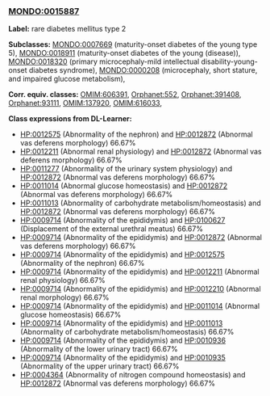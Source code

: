 
### [MONDO:0015887](http://purl.obolibrary.org/obo/MONDO_0015887)
**Label:** rare diabetes mellitus type 2

**Subclasses:** [MONDO:0007669](http://purl.obolibrary.org/obo/MONDO_0007669) (maturity-onset diabetes of the young type 5), [MONDO:0018911](http://purl.obolibrary.org/obo/MONDO_0018911) (maturity-onset diabetes of the young (disease)), [MONDO:0018320](http://purl.obolibrary.org/obo/MONDO_0018320) (primary microcephaly-mild intellectual disability-young-onset diabetes syndrome), [MONDO:0000208](http://purl.obolibrary.org/obo/MONDO_0000208) (microcephaly, short stature, and impaired glucose metabolism), 

**Corr. equiv. classes:** [OMIM:606391](http://purl.obolibrary.org/obo/OMIM_606391), [Orphanet:552](http://www.orpha.net/ORDO/Orphanet_552), [Orphanet:391408](http://www.orpha.net/ORDO/Orphanet_391408), [Orphanet:93111](http://www.orpha.net/ORDO/Orphanet_93111), [OMIM:137920](http://purl.obolibrary.org/obo/OMIM_137920), [OMIM:616033](http://purl.obolibrary.org/obo/OMIM_616033), 

**Class expressions from DL-Learner:**

- [HP:0012575](http://purl.obolibrary.org/obo/HP_0012575) (Abnormality of the nephron) and [HP:0012872](http://purl.obolibrary.org/obo/HP_0012872) (Abnormal vas deferens morphology) 66.67%
- [HP:0012211](http://purl.obolibrary.org/obo/HP_0012211) (Abnormal renal physiology) and [HP:0012872](http://purl.obolibrary.org/obo/HP_0012872) (Abnormal vas deferens morphology) 66.67%
- [HP:0011277](http://purl.obolibrary.org/obo/HP_0011277) (Abnormality of the urinary system physiology) and [HP:0012872](http://purl.obolibrary.org/obo/HP_0012872) (Abnormal vas deferens morphology) 66.67%
- [HP:0011014](http://purl.obolibrary.org/obo/HP_0011014) (Abnormal glucose homeostasis) and [HP:0012872](http://purl.obolibrary.org/obo/HP_0012872) (Abnormal vas deferens morphology) 66.67%
- [HP:0011013](http://purl.obolibrary.org/obo/HP_0011013) (Abnormality of carbohydrate metabolism/homeostasis) and [HP:0012872](http://purl.obolibrary.org/obo/HP_0012872) (Abnormal vas deferens morphology) 66.67%
- [HP:0009714](http://purl.obolibrary.org/obo/HP_0009714) (Abnormality of the epididymis) and [HP:0100627](http://purl.obolibrary.org/obo/HP_0100627) (Displacement of the external urethral meatus) 66.67%
- [HP:0009714](http://purl.obolibrary.org/obo/HP_0009714) (Abnormality of the epididymis) and [HP:0012872](http://purl.obolibrary.org/obo/HP_0012872) (Abnormal vas deferens morphology) 66.67%
- [HP:0009714](http://purl.obolibrary.org/obo/HP_0009714) (Abnormality of the epididymis) and [HP:0012575](http://purl.obolibrary.org/obo/HP_0012575) (Abnormality of the nephron) 66.67%
- [HP:0009714](http://purl.obolibrary.org/obo/HP_0009714) (Abnormality of the epididymis) and [HP:0012211](http://purl.obolibrary.org/obo/HP_0012211) (Abnormal renal physiology) 66.67%
- [HP:0009714](http://purl.obolibrary.org/obo/HP_0009714) (Abnormality of the epididymis) and [HP:0012210](http://purl.obolibrary.org/obo/HP_0012210) (Abnormal renal morphology) 66.67%
- [HP:0009714](http://purl.obolibrary.org/obo/HP_0009714) (Abnormality of the epididymis) and [HP:0011014](http://purl.obolibrary.org/obo/HP_0011014) (Abnormal glucose homeostasis) 66.67%
- [HP:0009714](http://purl.obolibrary.org/obo/HP_0009714) (Abnormality of the epididymis) and [HP:0011013](http://purl.obolibrary.org/obo/HP_0011013) (Abnormality of carbohydrate metabolism/homeostasis) 66.67%
- [HP:0009714](http://purl.obolibrary.org/obo/HP_0009714) (Abnormality of the epididymis) and [HP:0010936](http://purl.obolibrary.org/obo/HP_0010936) (Abnormality of the lower urinary tract) 66.67%
- [HP:0009714](http://purl.obolibrary.org/obo/HP_0009714) (Abnormality of the epididymis) and [HP:0010935](http://purl.obolibrary.org/obo/HP_0010935) (Abnormality of the upper urinary tract) 66.67%
- [HP:0004364](http://purl.obolibrary.org/obo/HP_0004364) (Abnormality of nitrogen compound homeostasis) and [HP:0012872](http://purl.obolibrary.org/obo/HP_0012872) (Abnormal vas deferens morphology) 66.67%


